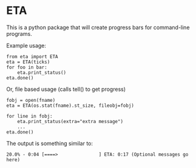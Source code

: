 ETA
===

This is a python package that will create progress bars for command-line programs.

Example usage:

    from eta import ETA
    eta = ETA(ticks)
    for foo in bar:
        eta.print_status()
    eta.done()

Or, file based usage (calls tell() to get progress)

    fobj = open(fname)
    eta = ETA(os.stat(fname).st_size, fileobj=fobj)

    for line in fobj:
        eta.print_status(extra="extra message")
        ...
    eta.done()

The output is something similar to:

    20.0% - 0:04 [====>               ] ETA: 0:17 (Optional messages go here)


